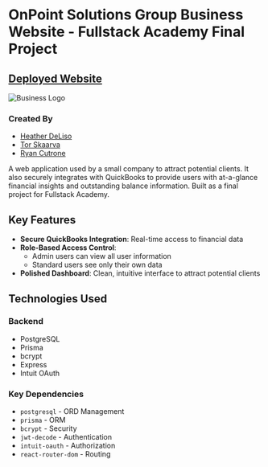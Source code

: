 # OnPoint Solutions Group Business Website - Fullstack Academy Final Project
## [Deployed Website](https://onpointsolutions.netlify.app/#/)

![Business Logo](https://i.postimg.cc/SNH5v8J8/opsg-logo.png)

### Created By

- [Heather DeLiso](https://github.com/HeatherD2025)
- [Tor Skaarva](https://github.com/Tor-Skaarva)
- [Ryan Cutrone](https://github.com/equanimityspace)

A web application used by a small company to attract potential clients. It also securely integrates with QuickBooks to provide users with at-a-glance financial insights and outstanding balance information. Built as a final project for Fullstack Academy.

## Key Features

- **Secure QuickBooks Integration**: Real-time access to financial data
- **Role-Based Access Control**:
  - Admin users can view all user information
  - Standard users see only their own data
- **Polished Dashboard**: Clean, intuitive interface to attract potential clients

## Technologies Used

### Backend

- PostgreSQL
- Prisma
- bcrypt
- Express
- Intuit OAuth

### Key Dependencies

- `postgresql` - ORD Management
- `prisma` - ORM
- `bcrypt` - Security
- `jwt-decode`  - Authentication
- `intuit-oauth` - Authorization
- `react-router-dom` - Routing

